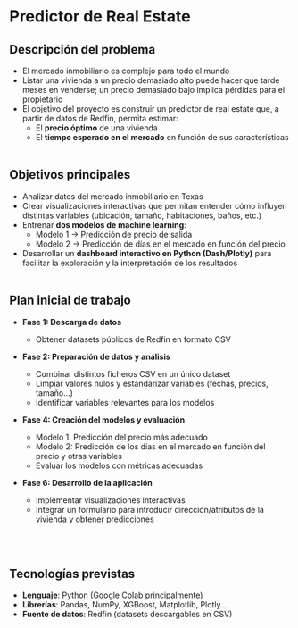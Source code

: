 # Predictor de Real Estate

## Descripción del problema
- El mercado inmobiliario es complejo para todo el mundo
- Listar una vivienda a un precio demasiado alto puede hacer que tarde meses en venderse; un precio demasiado bajo implica pérdidas para el propietario
- El objetivo del proyecto es construir un predictor de real estate que, a partir de datos de Redfin, permita estimar:  
  - El **precio óptimo** de una vivienda 
  - El **tiempo esperado en el mercado** en función de sus características
<br><br> 
## Objetivos principales
- Analizar datos del mercado inmobiliario en Texas
- Crear visualizaciones interactivas que permitan entender cómo influyen distintas variables (ubicación, tamaño, habitaciones, baños, etc.)
- Entrenar **dos modelos de machine learning**:  
  - Modelo 1 → Predicción de precio de salida
  - Modelo 2 → Predicción de días en el mercado en función del precio
- Desarrollar un **dashboard interactivo en Python (Dash/Plotly)** para facilitar la exploración y la interpretación de los resultados
<br><br> 
## Plan inicial de trabajo
- **Fase 1: Descarga de datos**  
  - Obtener datasets públicos de Redfin en formato CSV

- **Fase 2: Preparación de datos y análisis**  
  - Combinar distintos ficheros CSV en un único dataset
  - Limpiar valores nulos y estandarizar variables (fechas, precios, tamaño...)
  - Identificar variables relevantes para los modelos

- **Fase 4: Creación del modelos y evaluación**  
  - Modelo 1: Predicción del precio más adecuado
  - Modelo 2: Predicción de los días en el mercado en función del precio y otras variables  
  - Evaluar los modelos con métricas adecuadas 

- **Fase 6: Desarrollo de la aplicación**  
  - Implementar visualizaciones interactivas
  - Integrar un formulario para introducir dirección/atributos de la vivienda y obtener predicciones

<br><br> 
## Tecnologías previstas
- **Lenguaje**: Python (Google Colab principalmente)
- **Librerías**: Pandas, NumPy, XGBoost, Matplotlib, Plotly...
- **Fuente de datos**: Redfin (datasets descargables en CSV)
